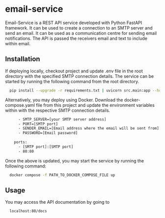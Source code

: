 # email-service

Email-Service is a REST API service developed with Python FastAPI framework. It can be used to create a connection to an SMTP server and send an email. It can be used as a communication centre for sending email notifications. The API is passed the receivers email and text to include within email.




## Installation

If deploying locally, checkout project and update .env file in the root directory with the specified SMTP connection details. The service can be started by running the following command from the root directory.

```bash
  pip install --upgrade -r requirements.txt | uvicorn src.main:app --host 0.0.0.0 --port 80
```
Alternatively, you may deploy using Docker. Download the docker-compose.yaml file from this project and update the environment variables within with the respective SMTP connection details. 
```bash
      - SMTP_SERVER=[your SMTP server address]
      - PORT=[SMTP port]
      - SENDER_EMAIL=[Email address where the email will be sent from]
      - PASSWORD=[Email password]
      
    ports:
      - [SMTP port]:[SMTP port]
      - 80:80
```

Once the above is updated, you may start the service by running the following command:

```bash
  docker compose -f PATH_TO_DOCKER_COMPOSE_FILE up
```
## Usage

You may access the API documentation by going to 
```bash
  localhost:80/docs
```
